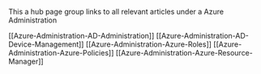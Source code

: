 
This a hub page group links to all relevant articles under a Azure Administration  

[[Azure-Administration-AD-Administration]]
[[Azure-Administration-AD-Device-Management]]
[[Azure-Administration-Azure-Roles]]
[[Azure-Administration-Azure-Policies]]
[[Azure-Administration-Azure-Resource-Manager]]